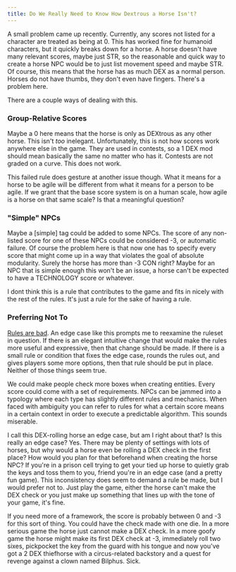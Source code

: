 ```yaml
---
title: Do We Really Need to Know How Dextrous a Horse Isn't?
---
```


A small problem came up recently. Currently, any scores not listed for a character are treated as being at 0. This has worked fine for humanoid characters, but it quickly breaks down for a horse. A horse doesn't have many relevant scores, maybe just STR, so the reasonable and quick way to create a horse NPC would be to just list movement speed and maybe STR. Of course, this means that the horse has as much DEX as a normal person. Horses do not have thumbs, they don't even have fingers. There's a problem here.

There are a couple ways of dealing with this.

### Group-Relative Scores

Maybe a 0 here means that the horse is only as DEXtrous as any other horse. This isn't *too* inelegant. Unfortunately, this is not how scores work anywhere else in the game. They are used in contests, so a 1 DEX mod should mean basically the same no matter who has it. Contests are not graded on a curve. This does not work.

This failed rule does gesture at another issue though. What it means for a horse to be agile will be different from what it means for a person to be agile. If we grant that the base score system is on a human scale, how agile is a horse on that same scale? Is that a meaningful question?

### "Simple" NPCs

Maybe a [simple] tag could be added to some NPCs. The score of any non-listed score for one of these NPCs could be considered -3, or automatic failure. Of course the problem here is that now one has to specify every score that might come up in a way that violates the goal of absolute modularity. Surely the horse has more than -3 CON right? Maybe for an NPC that is simple enough this won't be an issue, a horse can't be expected to have a TECHNOLOGY score or whatever. 

I dont think this is a rule that contributes to the game and fits in nicely with the rest of the rules. It's just a rule for the sake of having a rule.

### Preferring Not To

[Rules are bad](2022-09-24-rulesbad.md). An edge case like this prompts me to reexamine the ruleset in question. If there is an elegant intuitive change that would make the rules more useful and expressive, then that change should be made. If there is a small rule or condition that fixes the edge case, rounds the rules out, and gives players some more options, then that rule should be put in place. Neither of those things seem true.  

We could make people check more boxes when creating entities. Every score could come with a set of requirements. NPCs can be jammed into a typology where each type has slightly different rules and mechanics. When faced with ambiguity you can refer to rules for what a certain score means in a certain context in order to execute a predictable algorithm. This sounds miserable.

I call this DEX-rolling horse an edge case, but am I right about that? Is this really an edge case? Yes. There may be plenty of settings with lots of horses, but why would a horse even be rolling a DEX check in the first place? How would you plan for that beforehand when creating the horse NPC? If you're in a prison cell trying to get your tied up horse to quietly grab the keys and toss them to you, friend you're in an edge case (and a pretty fun game). This inconsistency does seem to demand a rule be made, but I would prefer not to. Just play the game, either the horse can't make the DEX check or you just make up something that lines up with the tone of your game, it's fine. 

If you need more of a framework, the score is probably between 0 and -3 for this sort of thing. You could have the check made with one die. In a more serious game the horse just cannot make a DEX check. In a more goofy game the horse might make its first DEX check at -3, immediately roll two sixes, pickpocket the key from the guard with his tongue and now you've got a 2 DEX thiefhorse with a circus-related backstory and a quest for revenge against a clown named Bilphus. Sick.